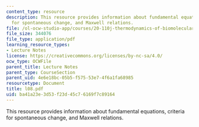 ```yaml
---
content_type: resource
description: This resource provides information about fundamental equations, criteria
  for spontaneous change, and Maxwell relations.
file: /ol-ocw-studio-app/courses/20-110j-thermodynamics-of-biomolecular-systems-fall-2005/ba41a23e3d53f23d45c76169f7c89164_l08.pdf
file_size: 344076
file_type: application/pdf
learning_resource_types:
- Lecture Notes
license: https://creativecommons.org/licenses/by-nc-sa/4.0/
ocw_type: OCWFile
parent_title: Lecture Notes
parent_type: CourseSection
parent_uid: 4e6e18bc-05b5-f575-53e7-4f6a1fa68985
resourcetype: Document
title: l08.pdf
uid: ba41a23e-3d53-f23d-45c7-6169f7c89164
---
```

This resource provides information about fundamental equations, criteria for spontaneous change, and Maxwell relations.